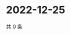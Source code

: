 # 2022-12-25

共 0 条

<!-- BEGIN WEIBO -->
<!-- 最后更新时间 Sun Dec 25 2022 13:11:51 GMT+0800 (China Standard Time) -->

<!-- END WEIBO -->
